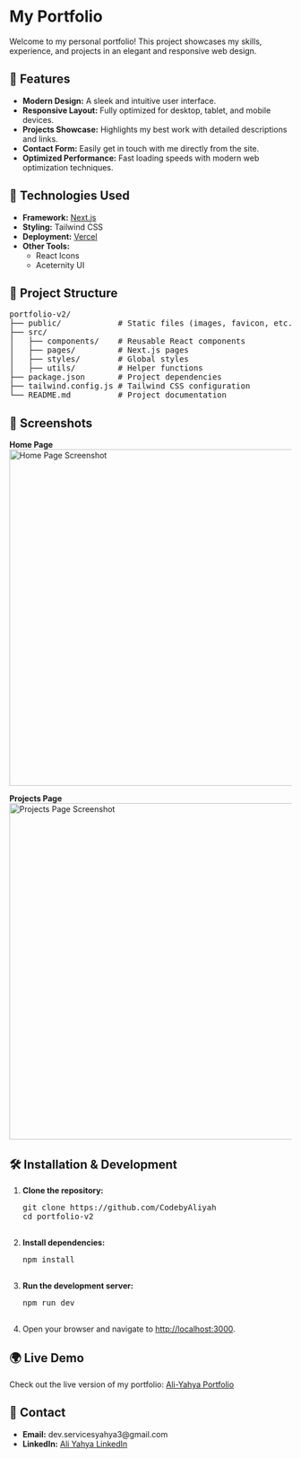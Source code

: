 
<h1 align="left">My Portfolio</h1>

<p align="left">
  Welcome to my personal portfolio! This project showcases my skills, experience, and projects in an elegant and responsive web design.
</p>

<h2>🌟 Features</h2>
<ul>
  <li><strong>Modern Design:</strong> A sleek and intuitive user interface.</li>
  <li><strong>Responsive Layout:</strong> Fully optimized for desktop, tablet, and mobile devices.</li>
  <li><strong>Projects Showcase:</strong> Highlights my best work with detailed descriptions and links.</li>
  <li><strong>Contact Form:</strong> Easily get in touch with me directly from the site.</li>
  <li><strong>Optimized Performance:</strong> Fast loading speeds with modern web optimization techniques.</li>
</ul>

<h2>🚀 Technologies Used</h2>
<ul>
  <li><strong>Framework:</strong> <a href="https://nextjs.org/">Next.js</a></li>
  <li><strong>Styling:</strong> Tailwind CSS</li>
  <li><strong>Deployment:</strong> <a href="https://vercel.com/">Vercel</a></li>
  <li><strong>Other Tools:</strong>
    <ul>
      <li>React Icons</li>
      <li>Aceternity UI</li>
    </ul>
  </li>
</ul>

<h2>📂 Project Structure</h2>
<pre>
portfolio-v2/
├── public/            # Static files (images, favicon, etc.)
├── src/
│   ├── components/    # Reusable React components
│   ├── pages/         # Next.js pages
│   ├── styles/        # Global styles
│   ├── utils/         # Helper functions
├── package.json       # Project dependencies
├── tailwind.config.js # Tailwind CSS configuration
└── README.md          # Project documentation
</pre>

<h2>📸 Screenshots</h2>
<p>
  <strong>Home Page</strong><br>
  <img src={Screenshot} alt="Home Page Screenshot" width="600">
</p>
<p>
  <strong>Projects Page</strong><br>
  <img src="https://github.com/user-attachments/assets/757deab0-5420-442c-978c-8d893e4a38a7" alt="Projects Page Screenshot" width="600">
</p>

<h2>🛠️ Installation & Development</h2>
<ol>
  <li><strong>Clone the repository:</strong>
    <pre>
git clone https://github.com/CodebyAliyah
cd portfolio-v2
    </pre>
  </li>
  <li><strong>Install dependencies:</strong>
    <pre>
npm install
    </pre>
  </li>
  <li><strong>Run the development server:</strong>
    <pre>
npm run dev
    </pre>
  </li>
  <li>Open your browser and navigate to <a href="http://localhost:3000">http://localhost:3000</a>.</li>
</ol>

<h2>🌍 Live Demo</h2>
<p>
  Check out the live version of my portfolio: <a href="https://aliyahya.vercel.app/">Ali-Yahya Portfolio</a>
</p>

<h2>📧 Contact</h2>
<ul>
  <li><strong>Email:</strong> dev.servicesyahya3@gmail.com</li>
  <li><strong>LinkedIn:</strong> <a href="https://www.linkedin.com/in/ali-yahya-284040351/">Ali Yahya LinkedIn</a></li>
</ul>

